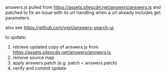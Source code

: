 answers.js pulled from https://assets.sitescdn.net/answers/answers.js and patched to fix an issue
with its url handling when a url already includes get parameters.

also see https://github.com/yext/answers-search-ui

to update:
  1. retrieve updated copy of answers.js from https://assets.sitescdn.net/answers/answers.js
  2. remove source map
  3. apply answers.patch (e.g.  patch < answers.patch)
  4. verify and commit update